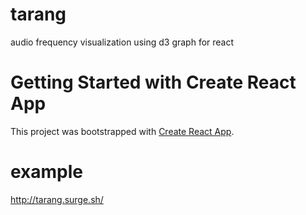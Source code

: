 # tarang

audio frequency visualization using d3 graph for react

# Getting Started with Create React App

This project was bootstrapped with [Create React App](https://github.com/facebook/create-react-app).

# example

http://tarang.surge.sh/
